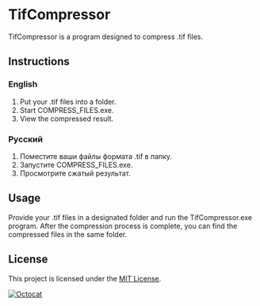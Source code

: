 # TifCompressor

TifCompressor is a program designed to compress .tif files.

## Instructions

### English

1. Put your .tif files into a folder.
2. Start COMPRESS_FILES.exe.
3. View the compressed result.

### Русский

1. Поместите ваши файлы формата .tif в папку.
2. Запустите COMPRESS_FILES.exe.
3. Просмотрите сжатый результат.

## Usage

Provide your .tif files in a designated folder and run the TifCompressor.exe program. After the compression process is complete, you can find the compressed files in the same folder.

## License

This project is licensed under the [MIT License](LICENSE).


[![Octocat](https://user-images.githubusercontent.com/81953271/124010886-b571ca80-d9df-11eb-86ac-b358c48ac6aa.png "GitHub Logo")](https://github.com/)

